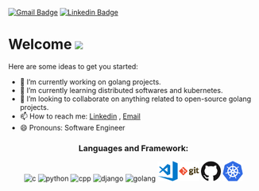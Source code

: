 [![Gmail Badge](https://img.shields.io/badge/-sepehr.r201400@gmail.com-c14438?style=flat-square&logo=Gmail&logoColor=white&link=mailto:sepehr.r201400@gmail.com)](mailto:sepehr.r201400@gmail.com)
[![Linkedin Badge](https://img.shields.io/badge/-SepehrRafiei-blue?style=flat-square&logo=Linkedin&logoColor=white&link=https://www.linkedin.com/in/sepehr-rafiei/)](https://www.linkedin.com/in/sepehr-rafiei/)

# Welcome <img src="https://media.giphy.com/media/mGcNjsfWAjY5AEZNw6/giphy.gif" width="50">

Here are some ideas to get you started:

- 🔭 I’m currently working on golang projects.
- 🌱 I’m currently learning distributed softwares and kubernetes.
- 👯 I’m looking to collaborate on anything related to open-source golang projects.
- 📫 How to reach me:  [Linkedin](https://www.linkedin.com/in/sepehr-rafiei/) , [Email](sepehr.r201400@gmail.com)
- 😄 Pronouns: Software Engineer



<div align="center">
  
<h3>Languages and Framework:</h3>


<img src="https://img.icons8.com/color/96/000000/c-programming.png" alt="c" width="40" height="40"/>
<img src="https://img.icons8.com/color/96/000000/python.png" alt="python" width="40" height="40"/> 
<img src="https://img.icons8.com/color/48/000000/c-plus-plus-logo.png" alt="cpp" width="40" height="40"/>
<img src="https://img.icons8.com/color/96/000000/django.png" alt="django" width="40" height="40"/> 
<img src="https://blog.golang.org/lib/godoc/images/go-logo-blue.svg" alt="golang" width="40" height="40" />
<img src="https://raw.githubusercontent.com/github/explore/80688e429a7d4ef2fca1e82350fe8e3517d3494d/topics/visual-studio-code/visual-studio-code.png" alt="vs" width="40" height="40" />
<img src="https://raw.githubusercontent.com/github/explore/80688e429a7d4ef2fca1e82350fe8e3517d3494d/topics/git/git.png" width="40" height="40" />
<img src="https://raw.githubusercontent.com/github/explore/78df643247d429f6cc873026c0622819ad797942/topics/github/github.png" width="40" height="40" />
<img src="https://github.com/kubernetes/kubernetes/blob/master/logo/logo.svg" width="40" height="40"/>
</br>


</div>
